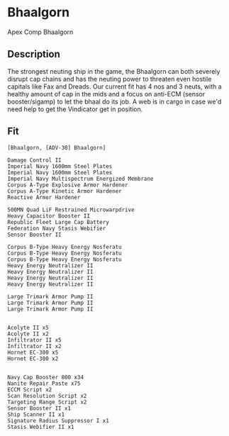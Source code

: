 # Bhaalgorn

Apex Comp Bhaalgorn


## Description

The strongest neuting ship in the game, the Bhaalgorn can both severely disrupt cap chains and has the neuting power to threaten even hostile capitals like Fax and Dreads. Our current fit has 4 nos and 3 neuts, with a healthy amount of cap in the mids and a focus on anti-ECM (sensor booster/sigamp) to let the bhaal do its job. A web is in cargo in case we'd need help to get the Vindicator get in position.

## Fit

```
[Bhaalgorn, [ADV-30] Bhaalgorn]

Damage Control II
Imperial Navy 1600mm Steel Plates
Imperial Navy 1600mm Steel Plates
Imperial Navy Multispectrum Energized Membrane
Corpus A-Type Explosive Armor Hardener
Corpus A-Type Kinetic Armor Hardener
Reactive Armor Hardener

500MN Quad LiF Restrained Microwarpdrive
Heavy Capacitor Booster II
Republic Fleet Large Cap Battery
Federation Navy Stasis Webifier
Sensor Booster II

Corpus B-Type Heavy Energy Nosferatu
Corpus B-Type Heavy Energy Nosferatu
Corpus B-Type Heavy Energy Nosferatu
Heavy Energy Neutralizer II
Heavy Energy Neutralizer II
Heavy Energy Neutralizer II
Heavy Energy Neutralizer II

Large Trimark Armor Pump II
Large Trimark Armor Pump II
Large Trimark Armor Pump II


Acolyte II x5
Acolyte II x2
Infiltrator II x5
Infiltrator II x2
Hornet EC-300 x5
Hornet EC-300 x2


Navy Cap Booster 800 x34
Nanite Repair Paste x75
ECCM Script x2
Scan Resolution Script x2
Targeting Range Script x2
Sensor Booster II x1
Ship Scanner II x1
Signature Radius Suppressor I x1
Stasis Webifier II x1
```